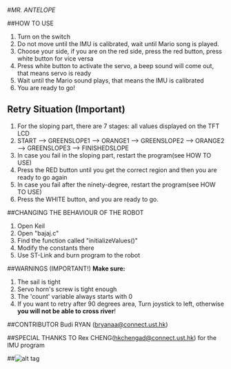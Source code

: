 #_MR. ANTELOPE_

##HOW TO USE
1. Turn on the switch
2. Do not move until the IMU is calibrated, wait until Mario song is played.
3. Choose your side, if you are on the red side, press the red button, press white button for vice versa
4. Press white button to activate the servo, a beep sound will come out, that means servo is ready
5. Wait until the Mario sound plays, that means the IMU is calibrated
6. You are ready to go!

## Retry Situation (Important)
1. For the sloping part, there are 7 stages: all values displayed on the TFT LCD
2. START --> GREENSLOPE1 --> ORANGE1 --> GREENSLOPE2 --> ORANGE2 --> GREENSLOPE3 --> FINISHEDSLOPE
3. In case you fail in the sloping part, restart the program(see HOW TO USE)
4. Press the RED button until you get the correct region and then you are ready to go again
5. In case you fail after the ninety-degree, restart the program(see HOW TO USE)
6. Press the WHITE button, and you are ready to go.

##CHANGING THE BEHAVIOUR OF THE ROBOT
1. Open Keil
2. Open "bajaj.c"
3. Find the function called "initializeValues()"
4. Modify the constants there
5. Use ST-Link and burn program to the robot

##WARNINGS (IMPORTANT!)
**Make sure:**

1. The sail is tight
2. Servo horn's screw is tight enough
3. The 'count' variable always starts with 0
4. If you want to retry after 90 degrees area, Turn joystick to left, otherwise **you will not be able to cross river**!

##CONTRIBUTOR
Budi RYAN (bryanaa@connect.ust.hk)

##SPECIAL THANKS TO
Rex CHENG(hkchengad@connect.ust.hk) for the IMU program


##![alt tag](http://efdreams.com/data_images/dreams/antelope/antelope-01.jpg)
